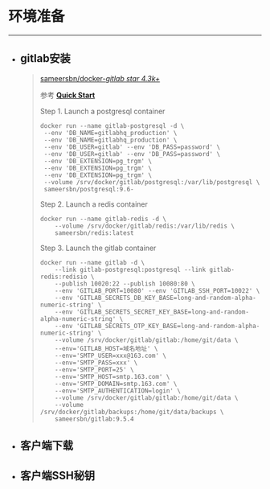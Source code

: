 # 环境准备

---

* ## gitlab安装

  > [sameersbn\/docker-](https://github.com/sameersbn/docker-gitlab)_[gitlab    star 4.3k+](https://github.com/sameersbn/docker-gitlab)_
  > 
  > 参考 **[Quick Start](https://github.com/sameersbn/docker-gitlab#quick-start)**
  > 
  > Step 1. Launch a postgresql container
  > 
  > ```
  > docker run --name gitlab-postgresql -d \
  >  --env 'DB_NAME=gitlabhq_production' \ 
  >  --env 'DB_NAME=gitlabhq_production' \ 
  >  --env 'DB_USER=gitlab' --env 'DB_PASS=password' \ 
  >  --env 'DB_USER=gitlab' --env 'DB_PASS=password' \ 
  >  --env 'DB_EXTENSION=pg_trgm' \ 
  >  --env 'DB_EXTENSION=pg_trgm' \ 
  >  --env 'DB_EXTENSION=pg_trgm' \ 
  >  --volume /srv/docker/gitlab/postgresql:/var/lib/postgresql \
  >  sameersbn/postgresql:9.6- 
  > ```
  > 
  > Step 2. Launch a redis container
  > 
  > ```
  > docker run --name gitlab-redis -d \
  >     --volume /srv/docker/gitlab/redis:/var/lib/redis \
  >     sameersbn/redis:latest
  > ```
  > 
  > Step 3. Launch the gitlab container
  > 
  > ```
  > docker run --name gitlab -d \
  >     --link gitlab-postgresql:postgresql --link gitlab-redis:redisio \
  >     --publish 10020:22 --publish 10080:80 \
  >     --env 'GITLAB_PORT=10080' --env 'GITLAB_SSH_PORT=10022' \
  >     --env 'GITLAB_SECRETS_DB_KEY_BASE=long-and-random-alpha-numeric-string' \
  >     --env 'GITLAB_SECRETS_SECRET_KEY_BASE=long-and-random-alpha-numeric-string' \
  >     --env 'GITLAB_SECRETS_OTP_KEY_BASE=long-and-random-alpha-numeric-string' \
  >     --volume /srv/docker/gitlab/gitlab:/home/git/data \
  >     --env='GITLAB_HOST=域名地址' \
  >     --env='SMTP_USER=xxx@163.com' \
  >     --env='SMTP_PASS=xxx' \
  >     --env='SMTP_PORT=25' \
  >     --env='SMTP_HOST=smtp.163.com' \
  >     --env='SMTP_DOMAIN=smtp.163.com' \
  >     --env='SMTP_AUTHENTICATION=login' \
  >     --volume /srv/docker/gitlab/gitlab:/home/git/data \
  >     --volume /srv/docker/gitlab/backups:/home/git/data/backups \
  >     sameersbn/gitlab:9.5.4
  > ```


* ## 客户端下载


* ## 客户端SSH秘钥



